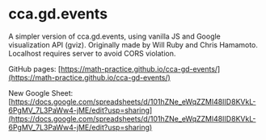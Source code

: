 # cca.gd.events

A simpler version of cca.gd.events, using vanilla JS and Google visualization API (gviz). Originally made by Will Ruby and Chris Hamamoto. Localhost requires server to avoid CORS violation.

GitHub pages:
[https://math-practice.github.io/cca-gd-events/](https://math-practice.github.io/cca-gd-events/)

New Google Sheet:
[https://docs.google.com/spreadsheets/d/101hZNe_eWqZZMl48IID8KVkL-6PgMV_7L3PaWw4-jME/edit?usp=sharing](https://docs.google.com/spreadsheets/d/101hZNe_eWqZZMl48IID8KVkL-6PgMV_7L3PaWw4-jME/edit?usp=sharing)